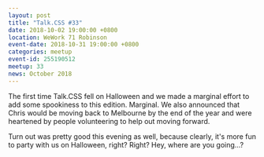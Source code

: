 ```yaml
---
layout: post
title: "Talk.CSS #33"
date: 2018-10-02 19:00:00 +0800
location: WeWork 71 Robinson
event-date: 2018-10-31 19:00:00 +0800
categories: meetup
event-id: 255190512
meetup: 33
news: October 2018
---
```

The first time Talk.CSS fell on Halloween and we made a marginal effort to add some spookiness to this edition. Marginal. We also announced that Chris would be moving back to Melbourne by the end of the year and were heartened by people volunteering to help out moving forward.

Turn out was pretty good this evening as well, because clearly, it's more fun to party with us on Halloween, right? Right? Hey, where are you going…?